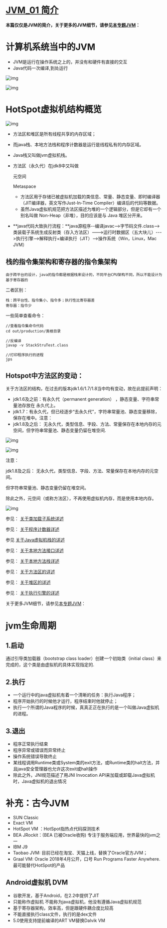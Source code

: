 # [JVM_01 简介](https://www.cnblogs.com/yanl55555/p/12610952.html)

**本篇仅仅是JVM的简介，关于更多的JVM细节，请参见[本专题JVM](https://www.cnblogs.com/yanl55555/category/1686360.html)：**

# 计算机系统当中的JVM

-  JVM是运行在操作系统之上的，并没有和硬件有直接的交互
- Java代码一次编译,到处运行

 ![img](images/1846149-20200401104340482-1757970137.png)

![img](images\1846149-20200403091940968-1617936617.png)

# HotSpot虚拟机结构概览

![img](images\1846149-20200401103726898-763616456.png)

- 方法区和堆区是所有线程共享的内存区域；
- 而java栈、本地方法栈和程序计数器是运行是线程私有的内存区域。
- Java栈又叫做jvm虚拟机栈。

- 方法区（永久代）在jdk8中又叫做

  元空间

  Metaspace

  - 方法区用于存储已被虚拟机加载的类信息、常量、静态变量、即时编译器（JIT编译器，英文写作Just-In-Time Compiler）编译后的代码等数据。
  - 虽然Java虚拟机规范把方法区描述为堆的一个逻辑部分，但是它却有一个别名叫做 Non-Heap（非堆），目的应该是与 Java 堆区分开来。

- **java代码大致执行流程：**java源程序--编译javac-->字节码文件.class-->类装载子系统生成反射类（存入方法区）--->运行时数据区（五大块儿）--->执行引擎-->解释执行+编译执行（JIT）-->操作系统（Win，Linux，Mac JVM）

## 栈的指令集架构和寄存器的指令集架构

```
由于跨平台的设计，java的指令都是根据栈来设计的，不同平台CPU架构不同，所以不能设计为基于寄存器的
```

二者区别：

```
栈：跨平台性、指令集小、指令多；执行性比寄存器差
寄存器：指令少
```

一些简单查看命令：

```
//查看指令集命令代码
cd out/production/类根目录

//反编译
javap -v StackStruTest.class

//打印程序执行的进程
jps
```

## Hotspot中方法区的变动：

关于方法区的结构，在过去的版本jdk1.6/1.7/1.8当中均有变动，故在此提前声明：

- jdk1.6及之前：有永久代（permanent generation） ，静态变量、字符串常量池存放在 永久代上。
- jdk1.7：有永久代，但已经逐步“去永久代”，字符串常量池、静态变量移除，保存在堆中。注意：
- jdk1.8及之后： 无永久代，类型信息、字段、方法、常量保存在本地内存的元空间，但字符串常量池、静态变量仍留在堆空间.

![img](images\1846149-20200809213838042-161042513.png)

![img](D:\baidu\MarkDown\Java\结构\JVM\images\1846149-20200809213856394-1788531515.png)

注意：

jdk1.8及之后： 无永久代，类型信息、字段、方法、常量保存在本地内存的元空间。

但字符串常量池、静态变量仍留在堆空间。

除此之外，元空间（或称方法区），不再使用虚拟机内存，而是使用本地内存。

![img](images\1846149-20200809213935140-298002178.png)

参见： [ 关于类加载子系统详述](https://www.cnblogs.com/yanl55555/p/12611133.html)

参见：  [关于程序计数器详述](https://www.cnblogs.com/yanl55555/p/12614541.html)

参见  [关于Java虚拟机栈的详述](https://www.cnblogs.com/yanl55555/p/12615658.html)

参见： [关于本地方法接口详述](https://www.cnblogs.com/yanl55555/p/12623447.html)

参见： [关于本地方法栈详述](https://www.cnblogs.com/yanl55555/p/12624519.html)

参见： [ 关于方法区的详述](https://www.cnblogs.com/yanl55555/p/13323128.html)

参见：  [关于堆区的详述](https://www.cnblogs.com/yanl55555/p/13304652.html)

参见： [关于执行引擎的详述](https://www.cnblogs.com/yanl55555/p/13334713.html)

关于更多JVM细节，请参见[本专题JVM](https://www.cnblogs.com/yanl55555/category/1686360.html)：

# jvm生命周期

## 1.启动

通过引导类加载器（bootstrap class loader）创建一个初始类（initial class）来完成的，这个类是由虚拟机的具体实现指定的.

## 2.执行

- 一个运行中的java虚拟机有着一个清晰的任务：执行Java程序；
- 程序开始执行的时候他才运行，程序结束时他就停止；
- 执行一个所谓的Java程序的时候，真真正正在执行的是一个叫做Java虚拟机的进程。

## 3.退出

- 程序正常执行结束
- 程序异常或错误而异常终止
- 操作系统错误导致终止
- 某线程调用Runtime类或System类的exit方法，或Runtime类的halt方法，并且java安全管理器也允许这次exit或halt操作
- 除此之外，JNI规范描述了用JNI Invocation API来加载或卸载Java虚拟机时，Java虚拟机的退出情况

# 补充：古今JVM

- SUN Classic
- Exact VM
- HotSpot VM ：HotSpot指热点代码探测技术
- BEA JRockit：(BEA 已被Oracle收购) 专注于服务端应用，世界最快的jvm之一
- IBM J9
- Taobao JVM: 目前已经在淘宝、天猫上线，替换了Oracle官方JVM；
- Graal VM: Oracle 2018年4月公开，口号 Run Programs Faster Anywhere.最可能替代HotSpot的产品

## Android虚拟机 DVM

- 谷歌开发，基于Android，在2.2中提供了JIT
- 只能称作虚拟机 不能称为java虚拟机，他没有遵循Java虚拟机规范
- 基于寄存器架构，效率高，但是跟硬件耦合度比较高
- 不能直接执行class文件，执行的是dex文件
- 5.0使用支持提前编译的ART VM替换Dalvik VM
